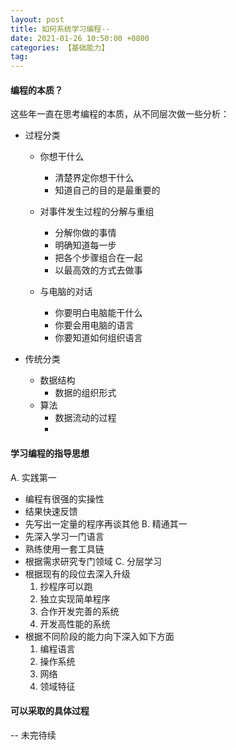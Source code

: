 ```yaml
---
layout: post
title: 如何系统学习编程--
date: 2021-01-26 10:50:00 +0800
categories: 【基础能力】
tag: 
---
```



#### 编程的本质？
这些年一直在思考编程的本质，从不同层次做一些分析：

- 过程分类
  - 你想干什么
    - 清楚界定你想干什么
    - 知道自己的目的是最重要的

  - 对事件发生过程的分解与重组
    - 分解你做的事情
    - 明确知道每一步
    - 把各个步骤组合在一起
    - 以最高效的方式去做事

  - 与电脑的对话
    - 你要明白电脑能干什么
    - 你要会用电脑的语言
    - 你要知道如何组织语言

- 传统分类
  - 数据结构
    - 数据的组织形式
  - 算法
    - 数据流动的过程
    - 	

#### 学习编程的指导思想

A. 实践第一
  - 编程有很强的实操性
  - 结果快速反馈
  - 先写出一定量的程序再谈其他
B. 精通其一
  - 先深入学习一门语言	
  - 熟练使用一套工具链
  - 根据需求研究专门领域
C. 分层学习
  - 根据现有的段位去深入升级
    1. 抄程序可以跑
    2. 独立实现简单程序
    3. 合作开发完善的系统
    4. 开发高性能的系统
  - 根据不同阶段的能力向下深入如下方面
    1. 编程语言
    2. 操作系统
    3. 网络
    4. 领域特征

#### 可以采取的具体过程

-- 未完待续










   

  

  

